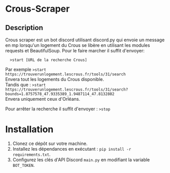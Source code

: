 # Crous-Scraper

## Description
Crous scraper est un bot discord utilisant discord.py qui envoie un message en mp lorsqu'un logement du Crous se libère en utilisant les modules requests et BeautifulSoup.
Pour le faire marcher il suffit d'envoyer:
```
  >start [URL de la recherche Crous]
```

Par exemple `>start https://trouverunlogement.lescrous.fr/tools/31/search`  
Envera tout les logements du Crous disponible.  
Tandis que : `>start https://trouverunlogement.lescrous.fr/tools/31/search?bounds=1.8757578_47.9335389_1.9487114_47.8132802`  
Envera uniquement ceux d'Orléans.  

Pour arrêter la recherche il suffit d'envoyer : `>stop`  

# Installation
1. Clonez ce dépôt sur votre machine.
2. Installez les dépendances en exécutant : `pip install -r requirements.txt`.
3. Configurez les clés d'API Discord `main.py` en modifiant la variable `BOT_TOKEN`.
